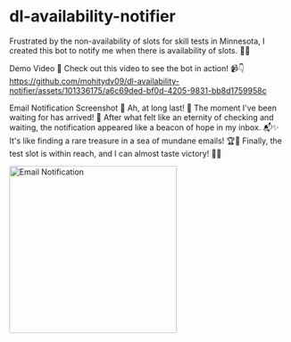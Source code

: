 # dl-availability-notifier

Frustrated by the non-availability of slots for skill tests in Minnesota, I created this bot to notify me when there is availability of slots. 🚀✨

Demo Video 🎥
Check out this video to see the bot in action! 📹👇
https://github.com/mohitydv09/dl-availability-notifier/assets/101336175/a6c69ded-bf0d-4205-9831-bb8d1759958c

Email Notification Screenshot 📸
Ah, at long last! 🎉 The moment I've been waiting for has arrived! 🌟 After what felt like an eternity of checking and waiting, the notification appeared like a beacon of hope in my inbox. 📬✨ It's like finding a rare treasure in a sea of mundane emails! 🏆💼 Finally, the test slot is within reach, and I can almost taste victory! 🥳🙌

<img src="https://github.com/mohitydv09/dl-availability-notifier/assets/101336175/153035db-30d1-4040-bccd-6bb62698a1d1" alt="Email Notification" width="300">
